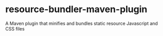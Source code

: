 # resource-bundler-maven-plugin
A Maven plugin that minifies and bundles static resource Javascript and CSS files
